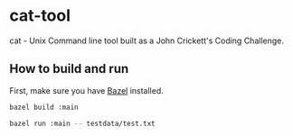 # cat-tool

cat - Unix Command line tool built as a John Crickett's Coding Challenge.

## How to build and run

First, make sure you have [Bazel](https://bazel.build/install) installed.

```bash
bazel build :main
```

```bash
bazel run :main -- testdata/test.txt
```
